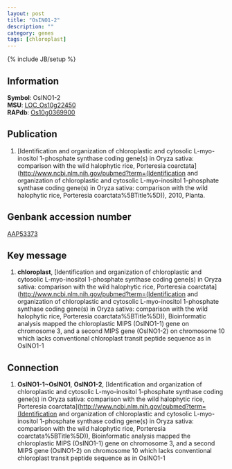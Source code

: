 ```yaml
---
layout: post
title: "OsINO1-2"
description: ""
category: genes
tags: [chloroplast]
---
```

{% include JB/setup %}

## Information
__Symbol__: OsINO1-2  
__MSU__: [LOC_Os10g22450](http://rice.plantbiology.msu.edu/cgi-bin/ORF_infopage.cgi?orf=LOC_Os10g22450)  
__RAPdb__: [Os10g0369900](http://rapdb.dna.affrc.go.jp/viewer/gbrowse_details/irgsp1?name=Os10g0369900)  

## Publication
1. [Identification and organization of chloroplastic and cytosolic L-myo-inositol 1-phosphate synthase coding gene(s) in Oryza sativa: comparison with the wild halophytic rice, Porteresia coarctata](http://www.ncbi.nlm.nih.gov/pubmed?term=(Identification and organization of chloroplastic and cytosolic L-myo-inositol 1-phosphate synthase coding gene(s) in Oryza sativa: comparison with the wild halophytic rice, Porteresia coarctata%5BTitle%5D)), 2010, Planta.

## Genbank accession number
[AAP53373](http://www.ncbi.nlm.nih.gov/nuccore/AAP53373)

## Key message
1. __chloroplast__, [Identification and organization of chloroplastic and cytosolic L-myo-inositol 1-phosphate synthase coding gene(s) in Oryza sativa: comparison with the wild halophytic rice, Porteresia coarctata](http://www.ncbi.nlm.nih.gov/pubmed?term=(Identification and organization of chloroplastic and cytosolic L-myo-inositol 1-phosphate synthase coding gene(s) in Oryza sativa: comparison with the wild halophytic rice, Porteresia coarctata%5BTitle%5D)),  Bioinformatic analysis mapped the chloroplastic MIPS (OsINO1-1) gene on chromosome 3, and a second MIPS gene (OsINO1-2) on chromosome 10 which lacks conventional chloroplast transit peptide sequence as in OsINO1-1

## Connection
1. __OsINO1-1~OsINO1__, __OsINO1-2__, [Identification and organization of chloroplastic and cytosolic L-myo-inositol 1-phosphate synthase coding gene(s) in Oryza sativa: comparison with the wild halophytic rice, Porteresia coarctata](http://www.ncbi.nlm.nih.gov/pubmed?term=(Identification and organization of chloroplastic and cytosolic L-myo-inositol 1-phosphate synthase coding gene(s) in Oryza sativa: comparison with the wild halophytic rice, Porteresia coarctata%5BTitle%5D)),  Bioinformatic analysis mapped the chloroplastic MIPS (OsINO1-1) gene on chromosome 3, and a second MIPS gene (OsINO1-2) on chromosome 10 which lacks conventional chloroplast transit peptide sequence as in OsINO1-1


